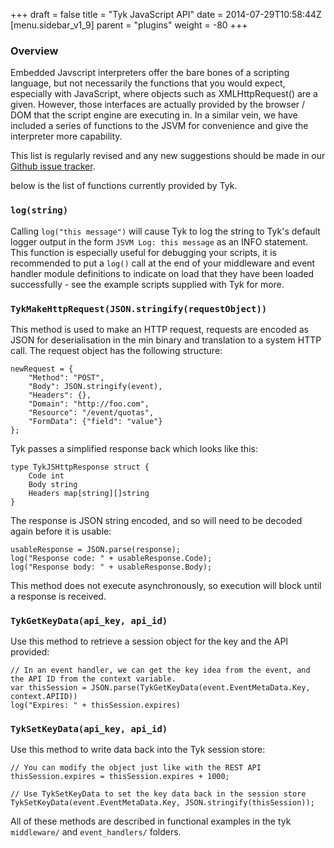+++
draft = false
title = "Tyk JavaScript API"
date = 2014-07-29T10:58:44Z
[menu.sidebar_v1_9]
    parent = "plugins"
    weight = -80
+++

### Overview

Embedded Javscript interpreters offer the bare bones of a scripting language, but not necessarily the functions that you would expect, especially with JavaScript, where objects such as XMLHttpRequest() are a given. However, those interfaces are actually provided by the browser / DOM that the script engine are executing in. In a similar vein, we have included a series of functions to the JSVM for convenience and give the interpreter more capability.

This list is regularly revised and any new suggestions should be made in our [Github issue tracker](https://github.com/lonelycode/tyk/issues).

below is the list of functions currently provided by Tyk.

### `log(string)`

Calling `log("this message")` will cause Tyk to log the string to Tyk's default logger output in the form `JSVM Log: this message` as an INFO statement. This function is especially useful for debugging your scripts, it is recommended to put a `log()` call at the end of your middleware and event handler module definitions to indicate on load that they have been loaded successfully - see the example scripts supplied with Tyk for more.

### `TykMakeHttpRequest(JSON.stringify(requestObject))`

This method is used to make an HTTP request, requests are encoded as JSON for deserialisation in the min binary and translation to a system HTTP call. The request object has the following structure:

    newRequest = {
        "Method": "POST",
        "Body": JSON.stringify(event),
        "Headers": {},
        "Domain": "http://foo.com",
        "Resource": "/event/quotas",
        "FormData": {"field": "value"}
    };

Tyk passes a simplified response back which looks like this:

    type TykJSHttpResponse struct {
        Code int
        Body string
        Headers map[string][]string
    }

The response is JSON string encoded, and so will need to be decoded again before it is usable:

    usableResponse = JSON.parse(response);
    log("Response code: " + usableResponse.Code);
    log("Response body: " + usableResponse.Body);

This method does not execute asynchronously, so execution will block until a response is received.

### `TykGetKeyData(api_key, api_id)`

Use this method to retrieve a session object for the key and the API provided:

    // In an event handler, we can get the key idea from the event, and the API ID from the context variable.
    var thisSession = JSON.parse(TykGetKeyData(event.EventMetaData.Key, context.APIID))
    log("Expires: " + thisSession.expires)

### `TykSetKeyData(api_key, api_id)`

Use this method to write data back into the Tyk session store:

    // You can modify the object just like with the REST API
    thisSession.expires = thisSession.expires + 1000;

    // Use TykSetKeyData to set the key data back in the session store
    TykSetKeyData(event.EventMetaData.Key, JSON.stringify(thisSession));

All of these methods are described in functional examples in the tyk `middleware/` and `event_handlers/` folders.
